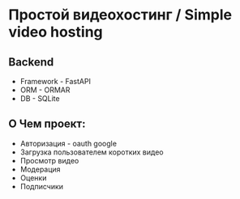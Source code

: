 # Простой видеохостинг / Simple video hosting

## Backend
- Framework - FastAPI
- ORM - ORMAR
- DB - SQLite

## О Чем проект:
- Авторизация - oauth google
- Загрузка пользователем коротких видео
- Просмотр видео
- Модерация
- Оценки
- Подписчики

